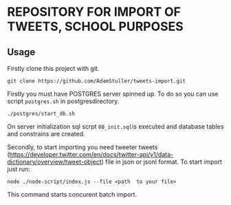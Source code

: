 # REPOSITORY FOR IMPORT OF TWEETS, SCHOOL PURPOSES

## Usage

Firstly  clone this project with git. 

```
git clone https://github.com/AdamStuller/tweets-import.git
```

Firstly you must have POSTGRES server spinned up. To do so you can use script `postgres.sh` in postgresdirectory. 

```
./postgres/start_db.sh
```

On server initialization sql scrpt `00_init.sql`is executed and database tables and constrains are created. 

Secondly, to start importing you need tweeter tweets (https://developer.twitter.com/en/docs/twitter-api/v1/data-dictionary/overview/tweet-object)
 file in json or jsonl format. To start import just run: 

```
node ./node-script/index.js --file <path  to your file>
```

This command starts concurent batch import.

